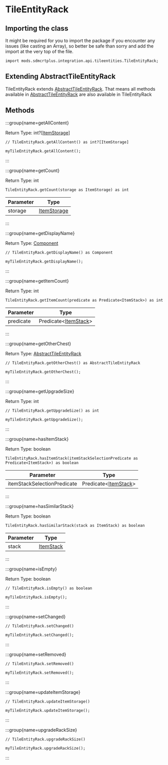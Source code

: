 # TileEntityRack

## Importing the class

It might be required for you to import the package if you encounter any issues (like casting an Array), so better be safe than sorry and add the import at the very top of the file.
```zenscript
import mods.sdmcrtplus.integration.api.tileentities.TileEntityRack;
```


## Extending AbstractTileEntityRack

TileEntityRack extends [AbstractTileEntityRack](/mods/sdmcrtplus/integration/minecolonies/api/tileentities/AbstractTileEntityRack). That means all methods available in [AbstractTileEntityRack](/mods/sdmcrtplus/integration/minecolonies/api/tileentities/AbstractTileEntityRack) are also available in TileEntityRack

## Methods

:::group{name=getAllContent}

Return Type: int?[[ItemStorage](/mods/sdmcrtplus/integration/minecolonies/api/crafting/ItemStorage)]

```zenscript
// TileEntityRack.getAllContent() as int?[ItemStorage]

myTileEntityRack.getAllContent();
```

:::

:::group{name=getCount}

Return Type: int

```zenscript
TileEntityRack.getCount(storage as ItemStorage) as int
```

| Parameter |                                       Type                                        |
|-----------|-----------------------------------------------------------------------------------|
| storage   | [ItemStorage](/mods/sdmcrtplus/integration/minecolonies/api/crafting/ItemStorage) |


:::

:::group{name=getDisplayName}

Return Type: [Component](/vanilla/api/text/Component)

```zenscript
// TileEntityRack.getDisplayName() as Component

myTileEntityRack.getDisplayName();
```

:::

:::group{name=getItemCount}

Return Type: int

```zenscript
TileEntityRack.getItemCount(predicate as Predicate<ItemStack>) as int
```

| Parameter |                           Type                            |
|-----------|-----------------------------------------------------------|
| predicate | Predicate&lt;[ItemStack](/vanilla/api/item/ItemStack)&gt; |


:::

:::group{name=getOtherChest}

Return Type: [AbstractTileEntityRack](/mods/sdmcrtplus/integration/minecolonies/api/tileentities/AbstractTileEntityRack)

```zenscript
// TileEntityRack.getOtherChest() as AbstractTileEntityRack

myTileEntityRack.getOtherChest();
```

:::

:::group{name=getUpgradeSize}

Return Type: int

```zenscript
// TileEntityRack.getUpgradeSize() as int

myTileEntityRack.getUpgradeSize();
```

:::

:::group{name=hasItemStack}

Return Type: boolean

```zenscript
TileEntityRack.hasItemStack(itemStackSelectionPredicate as Predicate<ItemStack>) as boolean
```

|          Parameter          |                           Type                            |
|-----------------------------|-----------------------------------------------------------|
| itemStackSelectionPredicate | Predicate&lt;[ItemStack](/vanilla/api/item/ItemStack)&gt; |


:::

:::group{name=hasSimilarStack}

Return Type: boolean

```zenscript
TileEntityRack.hasSimilarStack(stack as ItemStack) as boolean
```

| Parameter |                   Type                   |
|-----------|------------------------------------------|
| stack     | [ItemStack](/vanilla/api/item/ItemStack) |


:::

:::group{name=isEmpty}

Return Type: boolean

```zenscript
// TileEntityRack.isEmpty() as boolean

myTileEntityRack.isEmpty();
```

:::

:::group{name=setChanged}

```zenscript
// TileEntityRack.setChanged()

myTileEntityRack.setChanged();
```

:::

:::group{name=setRemoved}

```zenscript
// TileEntityRack.setRemoved()

myTileEntityRack.setRemoved();
```

:::

:::group{name=updateItemStorage}

```zenscript
// TileEntityRack.updateItemStorage()

myTileEntityRack.updateItemStorage();
```

:::

:::group{name=upgradeRackSize}

```zenscript
// TileEntityRack.upgradeRackSize()

myTileEntityRack.upgradeRackSize();
```

:::


